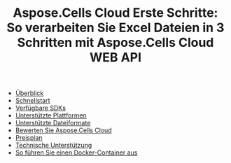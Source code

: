 ﻿---
title: "Aspose.Cells Cloud Erste Schritte: So verarbeiten Sie Excel Dateien in 3 Schritten mit Aspose.Cells Cloud WEB API"
second_title: Documen
ArticleTitle: Aspose.Cells Cloud Getting Starte
linktitle: Erste Schritte
type: docs
url: /de/getting-started/
description: Aspose.Cells Cloud unterstützt Excel zum Erstellen, Konvertieren, Zusammenführen, Teilen, Schützen, für innere Objektoperationen usw.
weight: 10
kwords: Excel, Office Cloud, REST API, Tabellenkalkulation, PDF, CSV, Json, Markdown, Erste Schritte
---
- [Überblick](/cells/de/overview/)
- [Schnellstart](/cells/de/quickstart/)
- [Verfügbare SDKs](/cells/de/available-sdks/)
- [Unterstützte Plattformen](/cells/de/supported-platforms/)
- [Unterstützte Dateiformate](/cells/de/supported-file-formats/)
- [Bewerten Sie Aspose.Cells Cloud](/cells/de/evaluate-aspose-cells/)
- [Preisplan](/cells/de/pricing-plan/)
- [Technische Unterstützung](/cells/de/technical-support/)
- [So führen Sie einen Docker-Container aus](/cells/de/how-to-run-docker-container/)

